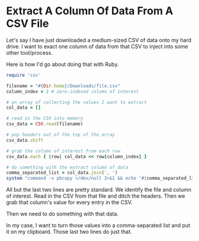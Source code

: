 # Extract A Column Of Data From A CSV File

Let's say I have just downloaded a medium-sized CSV of data onto my hard drive.
I want to exact one column of data from that CSV to inject into some other
tool/process.

Here is how I'd go about doing that with Ruby.

```ruby
require 'csv'

filename = "#{Dir.home}/Downloads/file.csv"
column_index = 2 # zero-indexed column of interest

# an array of collecting the values I want to extract
col_data = []

# read in the CSV into memory
csv_data = CSV.read(filename)

# pop headers out of the top of the array
csv_data.shift

# grab the column of interest from each row
csv_data.each { |row| col_data << row[column_index] }

# do something with the extract column of data
comma_separated_list = col_data.join(', ')
system "command -v pbcopy >/dev/null 2>&1 && echo '#{comma_separated_list}' | pbcopy"
```

All but the last two lines are pretty standard. We identify the file and column
of interest. Read in the CSV from that file and ditch the headers. Then we grab
that column's value for every entry in the CSV.

Then we need to do something with that data.

In my case, I want to turn those values into a comma-separated list and put it
on my clipboard. Those last two lines do just that.
